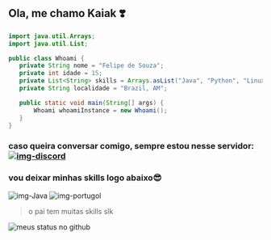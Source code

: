 ## Ola, me chamo Kaiak ❣️
 ```java
 import java.util.Arrays;
 import java.util.List;

public class Whoami {
    private String nome = "Felipe de Souza";
    private int idade = 15;
    private List<String> skills = Arrays.asList("Java", "Python", "Linux");
    private String localidade = "Brazil, AM";

    public static void main(String[] args) {
        Whoami whoamiInstance = new Whoami();
    }
}
```
  
### caso queira conversar comigo, sempre estou nesse servidor:  [![img-discord](https://img.shields.io/badge/Discord-7289DA?style=for-the-badge&logo=discord&logoColor=white)](https://lughzone.com/discord)

### vou deixar minhas skills logo abaixo😎

![img-Java](https://img.shields.io/badge/Java-ED8B00?style=for-the-badge&logo=openjdk&logoColor=white) ![img-portugol](https://img.shields.io/badge/Python-14354C?style=for-the-badge&logo=python&logoColor=white)

> o pai tem muitas skills slk

![meus status no github](https://github-readme-stats.vercel.app/api?username=Kaiak9&show_icons=true&theme=radical)

